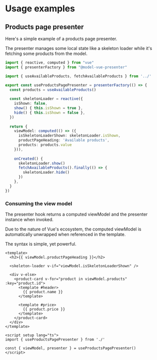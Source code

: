 # Usage examples

## Products page presenter

Here's a simple example of a products page presenter.

The presenter manages some local state like a skeleton loader while it's fetching some products from the model.

```ts
import { reactive, computed } from "vue"
import { presenterFactory } from "@model-vue-presenter"

import { useAvailableProducts, fetchAvailableProducts } from '../'

export const useProductsPagePresenter = presenterFactory(() => {
  const products = useAvailableProducts()
  
  const skeletonLoader = reactive({
    isShown: false,
    show() { this.isShown = true },
    hide() { this.isShown = false },
  })
  
  return {
    viewModel: computed(() => ({
      isSkeletonLoaderShown: skeletonLoader.isShown,
      productPageHeading: 'Available products',
      products: products.value
    })),
    
    onCreated() {
      skeletonLoader.show()
      fetchAvailableProducts().finally(() => {
        skeletonLoader.hide()
      })
    },
  }
})
```
### Consuming the view model

The presenter hook returns a computed viewModel and the presenter instance when invoked.

Due to the nature of Vue's ecosystem, the computed viewModel is automatically unwrapped when referenced in the template.

The syntax is simple, yet powerful.

```vue
<template>
  <h2>{{ viewModel.productPageHeading }}</h2>
  
  <skeleton-loader v-if="viewModel.isSkeletonLoaderShown" />
  
  <div v-else>
    <product-card v-for="product in viewModel.products" :key="product.id">
      <template #header>
        {{ product.name }}
      </template>
        
      <template #price>
        {{ product.price }}
      </template>
    </product-card>
  </div>
</template>

<script setup lang="ts">
import { useProductsPagePresenter } from './'
   
const { viewModel, presenter } = useProductsPagePresenter()
</script>
```